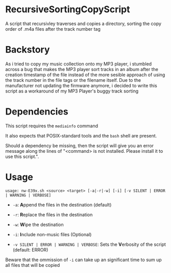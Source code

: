 # RecursiveSortingCopyScript
A script that recursivley traverses and copies a directory, sorting the copy order of .m4a files after the track number tag

# Backstory
As i tried to copy my music collection onto my MP3 player, i stumbled across a bug that makes the MP3 player sort tracks in an album after the creation timestamp of the file instead of the more sesible approach of using the track number in the file tags or the filename itself. Due to the manufacturer not updating the firmware anymore, i decided to write this script as a workaround of my MP3 Player's buggy track sorting

# Dependencies

This script requires the `mediainfo` command

It also expects that POSIX-standard tools and the `bash` shell are present.

Should a dependency be missing, then the script will give you an error message along the lines of "\<command\> is not installed. Please install it to use this script.".

# Usage

`usage: nw-E39x.sh <source> <target> [-a|-r|-w] [-i] [-v SILENT | ERROR | WARNING | VERBOSE]`

- `-a`: **A**ppend the files in the destination (default)
- `-r`: **R**eplace the files in the destination
- `-w`: **W**ipe the destination

- `-i`: **I**nclude non-music files (Optional)

- `-v SILENT | ERROR | WARNING | VERBOSE`: Sets the **V**erbosity of the script (default: ERROR)

Beware that the ommission of `-i` can take up an significant time to sum up all files that will be copied
